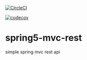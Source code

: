 [![CircleCI](https://circleci.com/gh/twolak88/spring5-mvc-rest.svg?style=svg&circle-token=bc72e1f0b68471512cc77b224763df37dec07abc)](https://app.circleci.com/pipelines/github/twolak88/spring5-mvc-rest?branch=master)

[![codecov](https://codecov.io/gh/twolak88/spring5-mvc-rest/branch/master/graph/badge.svg?token=WIZ7WYP71M)](https://codecov.io/gh/twolak88/spring5-mvc-rest)

# spring5-mvc-rest
simple spring mvc rest api
